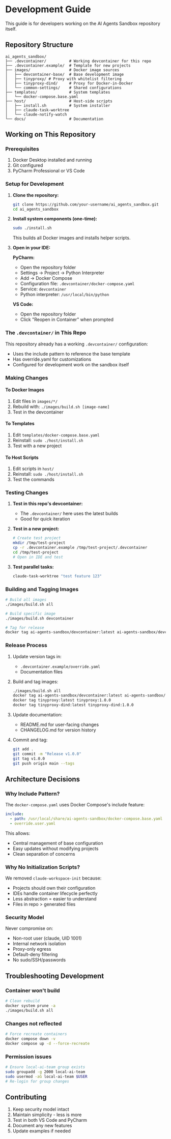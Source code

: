 # Development Guide

This guide is for developers working on the AI Agents Sandbox repository itself.

## Repository Structure

```
ai_agents_sandbox/
├── .devcontainer/          # Working devcontainer for this repo
├── .devcontainer.example/  # Template for new projects
├── images/                 # Docker image sources
│   ├── devcontainer-base/  # Base development image
│   ├── tinyproxy/ # Proxy with whitelist filtering
│   ├── tinyproxy-dind/     # Proxy for Docker-in-Docker
│   └── common-settings/    # Shared configurations
├── templates/              # System templates
│   └── docker-compose.base.yaml
├── host/                   # Host-side scripts
│   ├── install.sh          # System installer
│   ├── claude-task-worktree
│   └── claude-notify-watch
└── docs/                   # Documentation
```

## Working on This Repository

### Prerequisites

1. Docker Desktop installed and running
2. Git configured
3. PyCharm Professional or VS Code

### Setup for Development

1. **Clone the repository:**
   ```bash
   git clone https://github.com/your-username/ai_agents_sandbox.git
   cd ai_agents_sandbox
   ```

2. **Install system components (one-time):**
   ```bash
   sudo ./install.sh
   ```
   This builds all Docker images and installs helper scripts.

3. **Open in your IDE:**
   
   **PyCharm:**
   - Open the repository folder
   - Settings → Project → Python Interpreter
   - Add → Docker Compose
   - Configuration file: `.devcontainer/docker-compose.yaml`
   - Service: `devcontainer`
   - Python interpreter: `/usr/local/bin/python`
   
   **VS Code:**
   - Open the repository folder
   - Click "Reopen in Container" when prompted

### The `.devcontainer/` in This Repo

This repository already has a working `.devcontainer/` configuration:
- Uses the include pattern to reference the base template
- Has override.yaml for customizations
- Configured for development work on the sandbox itself

### Making Changes

#### To Docker Images

1. Edit files in `images/*/`
2. Rebuild with: `./images/build.sh [image-name]`
3. Test in the devcontainer

#### To Templates

1. Edit `templates/docker-compose.base.yaml`
2. Reinstall: `sudo ./host/install.sh`
3. Test with a new project

#### To Host Scripts

1. Edit scripts in `host/`
2. Reinstall: `sudo ./host/install.sh`
3. Test the commands

### Testing Changes

1. **Test in this repo's devcontainer:**
   - The `.devcontainer/` here uses the latest builds
   - Good for quick iteration

2. **Test in a new project:**
   ```bash
   # Create test project
   mkdir /tmp/test-project
   cp -r .devcontainer.example /tmp/test-project/.devcontainer
   cd /tmp/test-project
   # Open in IDE and test
   ```

3. **Test parallel tasks:**
   ```bash
   claude-task-worktree "test feature 123"
   ```

### Building and Tagging Images

```bash
# Build all images
./images/build.sh all

# Build specific image
./images/build.sh devcontainer

# Tag for release
docker tag ai-agents-sandbox/devcontainer:latest ai-agents-sandbox/devcontainer:1.0.0
```

### Release Process

1. Update version tags in:
   - `.devcontainer.example/override.yaml`
   - Documentation files

2. Build and tag images:
   ```bash
   ./images/build.sh all
   docker tag ai-agents-sandbox/devcontainer:latest ai-agents-sandbox/devcontainer:1.0.0
   docker tag tinyproxy:latest tinyproxy:1.0.0
   docker tag tinyproxy-dind:latest tinyproxy-dind:1.0.0
   ```

3. Update documentation:
   - README.md for user-facing changes
   - CHANGELOG.md for version history

4. Commit and tag:
   ```bash
   git add .
   git commit -m "Release v1.0.0"
   git tag v1.0.0
   git push origin main --tags
   ```

## Architecture Decisions

### Why Include Pattern?

The `docker-compose.yaml` uses Docker Compose's include feature:
```yaml
include:
  - path: /usr/local/share/ai-agents-sandbox/docker-compose.base.yaml
  - override.user.yaml
```

This allows:
- Central management of base configuration
- Easy updates without modifying projects
- Clean separation of concerns

### Why No Initialization Scripts?

We removed `claude-workspace-init` because:
- Projects should own their configuration
- IDEs handle container lifecycle perfectly
- Less abstraction = easier to understand
- Files in repo > generated files

### Security Model

Never compromise on:
- Non-root user (claude, UID 1001)
- Internal network isolation
- Proxy-only egress
- Default-deny filtering
- No sudo/SSH/passwords

## Troubleshooting Development

### Container won't build

```bash
# Clean rebuild
docker system prune -a
./images/build.sh all
```

### Changes not reflected

```bash
# Force recreate containers
docker compose down -v
docker compose up -d --force-recreate
```

### Permission issues

```bash
# Ensure local-ai-team group exists
sudo groupadd -g 2000 local-ai-team
sudo usermod -aG local-ai-team $USER
# Re-login for group changes
```

## Contributing

1. Keep security model intact
2. Maintain simplicity - less is more
3. Test in both VS Code and PyCharm
4. Document any new features
5. Update examples if needed